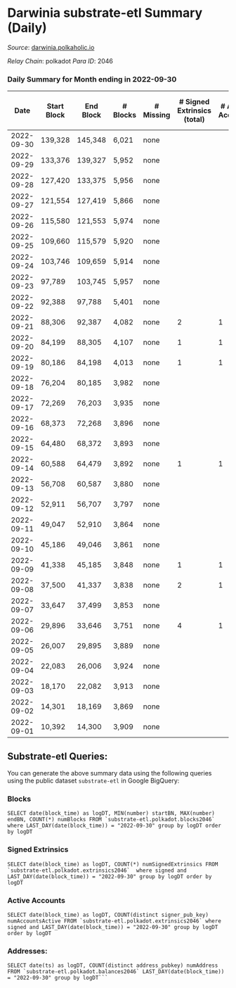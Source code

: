 # Darwinia substrate-etl Summary (Daily)

_Source_: [darwinia.polkaholic.io](https://darwinia.polkaholic.io)

*Relay Chain*: polkadot
*Para ID*: 2046



### Daily Summary for Month ending in 2022-09-30


| Date | Start Block | End Block | # Blocks | # Missing | # Signed Extrinsics (total) | # Active Accounts | # Addresses with Balances | # Events | # Transfers | # XCM Transfers In | # XCM Transfers Out |
| ---- | ----------- | --------- | -------- | --------- | --------------------------- | ----------------- | ------------------------- | -------- | ----------- | ------------------ | ------------------- |
| 2022-09-30 | 139,328 | 145,348 | 6,021 | none  |  |  | 10 | 12,045 |   |   |   |
| 2022-09-29 | 133,376 | 139,327 | 5,952 | none  |  |  |  | 11,907 |   |   |   |
| 2022-09-28 | 127,420 | 133,375 | 5,956 | none  |  |  |  | 11,916 |   |   |   |
| 2022-09-27 | 121,554 | 127,419 | 5,866 | none  |  |  |  | 11,735 |   |   |   |
| 2022-09-26 | 115,580 | 121,553 | 5,974 | none  |  |  |  | 11,951 |   |   |   |
| 2022-09-25 | 109,660 | 115,579 | 5,920 | none  |  |  |  | 11,844 |   |   |   |
| 2022-09-24 | 103,746 | 109,659 | 5,914 | none  |  |  |  | 11,831 |   |   |   |
| 2022-09-23 | 97,789 | 103,745 | 5,957 | none  |  |  |  | 11,920 |   |   |   |
| 2022-09-22 | 92,388 | 97,788 | 5,401 | none  |  |  |  | 10,805 |   |   |   |
| 2022-09-21 | 88,306 | 92,387 | 4,082 | none  | 2 | 1 |  | 8,177 |   |   |   |
| 2022-09-20 | 84,199 | 88,305 | 4,107 | none  | 1 | 1 |  | 8,222 |   |   |   |
| 2022-09-19 | 80,186 | 84,198 | 4,013 | none  | 1 | 1 |  | 8,037 |   |   |   |
| 2022-09-18 | 76,204 | 80,185 | 3,982 | none  |  |  |  | 7,966 |   |   |   |
| 2022-09-17 | 72,269 | 76,203 | 3,935 | none  |  |  |  | 7,872 |   |   |   |
| 2022-09-16 | 68,373 | 72,268 | 3,896 | none  |  |  |  | 7,795 |   |   |   |
| 2022-09-15 | 64,480 | 68,372 | 3,893 | none  |  |  |  | 7,788 |   |   |   |
| 2022-09-14 | 60,588 | 64,479 | 3,892 | none  | 1 | 1 |  | 7,861 | 61  |   |   |
| 2022-09-13 | 56,708 | 60,587 | 3,880 | none  |  |  |  | 7,762 |   |   |   |
| 2022-09-12 | 52,911 | 56,707 | 3,797 | none  |  |  |  | 7,596 |   |   |   |
| 2022-09-11 | 49,047 | 52,910 | 3,864 | none  |  |  |  | 7,730 |   |   |   |
| 2022-09-10 | 45,186 | 49,046 | 3,861 | none  |  |  |  | 7,724 |   |   |   |
| 2022-09-09 | 41,338 | 45,185 | 3,848 | none  | 1 | 1 |  | 7,704 |   |   |   |
| 2022-09-08 | 37,500 | 41,337 | 3,838 | none  | 2 | 1 |  | 7,693 |   |   |   |
| 2022-09-07 | 33,647 | 37,499 | 3,853 | none  |  |  |  | 7,708 |   |   |   |
| 2022-09-06 | 29,896 | 33,646 | 3,751 | none  | 4 | 1 |  | 7,524 |   |   |   |
| 2022-09-05 | 26,007 | 29,895 | 3,889 | none  |  |  |  | 7,780 |   |   |   |
| 2022-09-04 | 22,083 | 26,006 | 3,924 | none  |  |  |  | 7,850 |   |   |   |
| 2022-09-03 | 18,170 | 22,082 | 3,913 | none  |  |  |  | 7,828 |   |   |   |
| 2022-09-02 | 14,301 | 18,169 | 3,869 | none  |  |  |  | 7,741 |   |   |   |
| 2022-09-01 | 10,392 | 14,300 | 3,909 | none  |  |  |  | 7,820 |   |   |   |

## Substrate-etl Queries:
You can generate the above summary data using the following queries using the public dataset `substrate-etl` in Google BigQuery:


### Blocks
```
SELECT date(block_time) as logDT, MIN(number) startBN, MAX(number) endBN, COUNT(*) numBlocks FROM `substrate-etl.polkadot.blocks2046`  where LAST_DAY(date(block_time)) = "2022-09-30" group by logDT order by logDT
```


### Signed Extrinsics
```
SELECT date(block_time) as logDT, COUNT(*) numSignedExtrinsics FROM `substrate-etl.polkadot.extrinsics2046`  where signed and LAST_DAY(date(block_time)) = "2022-09-30" group by logDT order by logDT
```


### Active Accounts
```
SELECT date(block_time) as logDT, COUNT(distinct signer_pub_key) numAccountsActive FROM `substrate-etl.polkadot.extrinsics2046` where signed and LAST_DAY(date(block_time)) = "2022-09-30" group by logDT order by logDT
```


### Addresses:
```
SELECT date(ts) as logDT, COUNT(distinct address_pubkey) numAddress FROM `substrate-etl.polkadot.balances2046` LAST_DAY(date(block_time)) = "2022-09-30" group by logDT```

